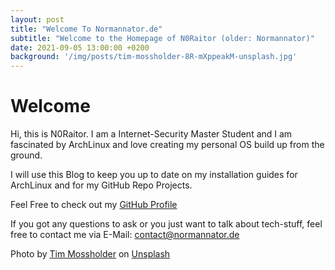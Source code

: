 ```yaml
---
layout: post
title: "Welcome To Normannator.de"
subtitle: "Welcome to the Homepage of N0Raitor (older: Normannator)"
date: 2021-09-05 13:00:00 +0200
background: '/img/posts/tim-mossholder-8R-mXppeakM-unsplash.jpg'
---
```


# Welcome
Hi, this is N0Raitor. I am a Internet-Security Master Student and I am fascinated by ArchLinux and love creating my personal OS build up from the ground.

I will use this Blog to keep you up to date on my installation guides for ArchLinux and for my GitHub Repo Projects.

Feel Free to check out my [GitHub Profile](https://github.com/normannator)

If you got any questions to ask or you just want to talk about tech-stuff, feel free to contact me via E-Mail: contact@normannator.de

Photo by [Tim Mossholder](https://unsplash.com/@timmossholder?utm_source=unsplash&utm_medium=referral&utm_content=creditCopyText) on [Unsplash](https://unsplash.com/s/photos/welcome?utm_source=unsplash&utm_medium=referral&utm_content=creditCopyText)